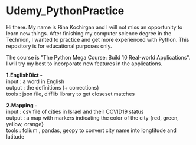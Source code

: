 # Udemy_PythonPractice
Hi there.
My name is Rina Kochirgan and I will not miss an opportunity to learn new things.
After finishing my computer science degree in the Technion, I wanted to practice and get more experienced with Python.
This repository is for educational purposes only.

The course is "The Python Mega Course: Build 10 Real-world Applications".<br>
I will try my best to incorporate new features in the applications.

<b>1.EnglishDict - </b><br>
input : a word in English <br>
output : the definitions (+ corrections)<br>
tools :  json file, difflib library to get closeset matches<br>

<b>2.Mapping - </b><br>
input : csv file of cities in Israel and their COVID19 status<br>
output : a map with markers indicating the color of the city {red, green, yellow, orange}<br>
tools : folium , pandas, geopy to convert city name into longtitude and latitude
